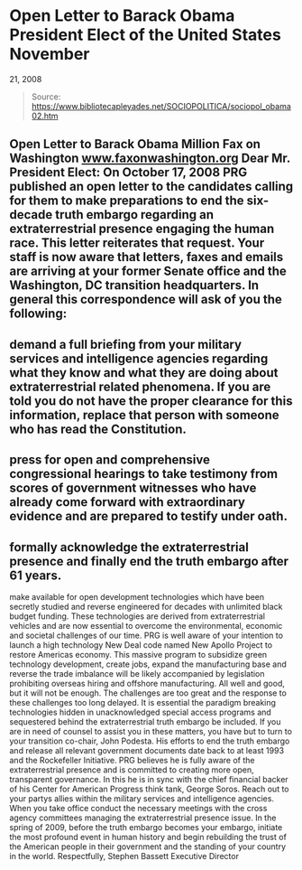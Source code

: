 # Open Letter to Barack Obama President Elect of the United States November 
21, 2008

> Source: https://www.bibliotecapleyades.net/SOCIOPOLITICA/sociopol_obama02.htm

Open Letter to Barack Obama
Million Fax on Washington
www.faxonwashington.org
Dear Mr. President Elect:
On October 17, 2008 PRG published an open letter to the candidates
calling for them to make preparations to end the six-decade truth
embargo regarding an extraterrestrial presence engaging the human race.
This letter reiterates that request.
Your staff is now aware that letters, faxes and emails are arriving at
your former Senate office and the Washington, DC transition
headquarters. In general this correspondence will ask of you the
following:
-
demand a full briefing from your
military services and intelligence agencies regarding what they
know and what they are doing about
extraterrestrial related phenomena.
If you are told you do not have the proper clearance for this
information, replace that person with someone who has read the
Constitution.
-
press for open and comprehensive
congressional hearings to take testimony from scores of
government witnesses who have already come forward with
extraordinary evidence and are prepared to testify under oath.
-
formally acknowledge the
extraterrestrial presence and
finally end the truth embargo after 61 years.
-
make available for open development
technologies which have been
secretly studied and reverse engineered
for decades with unlimited black budget funding. These
technologies are derived from extraterrestrial vehicles and are
now essential to overcome the environmental, economic and
societal challenges of our time.
PRG is well aware of your intention
to launch a high technology New Deal code named New
Apollo Project to restore Americas economy. This massive
program to subsidize green technology development, create jobs, expand
the manufacturing base and reverse the trade imbalance will be likely
accompanied by legislation prohibiting overseas hiring and offshore
manufacturing.
All well and good, but it will not be enough. The challenges are too
great and the response to these challenges too long delayed. It is
essential the paradigm breaking technologies hidden in unacknowledged
special access programs and sequestered behind the extraterrestrial
truth embargo be included.
If you are in need of counsel to assist you in these matters, you have
but to turn to your transition co-chair, John Podesta. His
efforts to end the truth embargo and release all relevant government
documents date back to at least 1993 and
the Rockefeller
Initiative. PRG believes he is fully aware of the
extraterrestrial presence and is committed to creating more open,
transparent governance.
In this he is in sync with the chief
financial backer of his
Center for American Progress think
tank,
George Soros.
Reach out to your partys allies within the military services and
intelligence agencies. When you take office conduct the necessary
meetings with the cross agency committees managing the
extraterrestrial presence issue.
In the spring of 2009, before the truth
embargo becomes your embargo, initiate the most profound event in human
history and begin rebuilding the trust of the American people in their
government and the standing of your country in the world.
Respectfully,
Stephen Bassett
Executive Director
